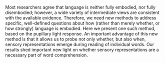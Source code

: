 Most researchers agree that language is neither fully embodied, nor fully disembodied; however, a wide variety of intermediate views are consistent with the available evidence. Therefore, we need new methods to address specific, well-defined questions about how (rather than merely whether, or how strongly) language is embodied. Here we present one such method, based on the pupillary light response. An important advantage of this new method is that it allows us to probe not only whether, but also when, sensory representations emerge during reading of individual words. Our results shed important new light on whether sensory representations are a necessary part of word comprehension.
